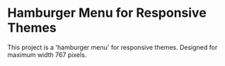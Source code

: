 # Hamburger Menu for Responsive Themes

This project is a 'hamburger menu' for responsive themes. Designed for maximum width 767 pixels.
